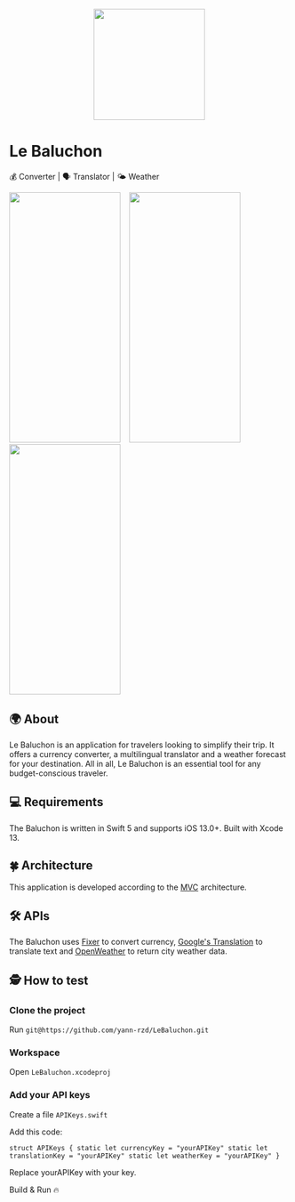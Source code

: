 <h1 align="center">
  <br>
  <img src="https://i.imgur.com/IQgEu3O.png" width="200"></a>
  <br>
</h1>

# Le Baluchon
💰 Converter | 🗣 Translator | 🌤️ Weather

<img src="https://i.imgur.com/1fOCVRA.png" width="200" height="450">&nbsp; &nbsp; <img src="https://i.imgur.com/I0toyf3.png" width="200" height="450">&nbsp; &nbsp; <img src="https://i.imgur.com/8PrqR5o.png" width="200" height="450"> 

## 🌍 About
Le Baluchon is an application for travelers looking to simplify their trip. It offers a currency converter, a multilingual translator and a weather forecast for your destination. All in all, Le Baluchon is an essential tool for any budget-conscious traveler. 

## 💻 Requirements
The Baluchon is written in Swift 5 and supports iOS 13.0+. Built with Xcode 13.

## 🍀 Architecture
This application is developed according to the [MVC](https://medium.com/@joespinelli_6190/mvc-model-view-controller-ef878e2fd6f5) architecture.

## 🛠 APIs
The Baluchon uses [Fixer](https://fixer.io/) to convert currency, [Google's Translation](https://translate.google.com/intl/fr/about/forbusiness/) to translate text and [OpenWeather](https://openweathermap.org/api) to return city weather data.

## 🕵️ How to test 
### Clone the project

Run `git@https://github.com/yann-rzd/LeBaluchon.git`

### Workspace

Open `LeBaluchon.xcodeproj`

### Add your API keys

Create a file `APIKeys.swift`

Add this code:

`struct APIKeys {
    static let currencyKey = "yourAPIKey"
    static let translationKey = "yourAPIKey"
    static let weatherKey = "yourAPIKey"
}` 

Replace yourAPIKey with your key. 

Build & Run 🔥
